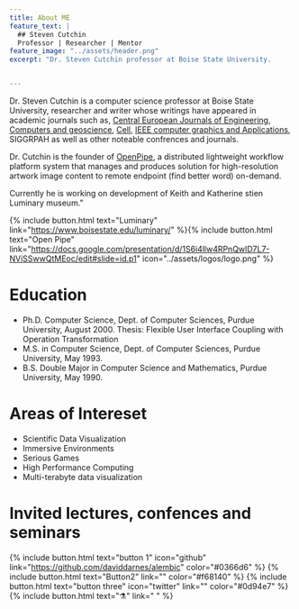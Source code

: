 ```yaml
---
title: About ME
feature_text: |
  ## Steven Cutchin
  Professor | Researcher | Mentor
feature_image: "../assets/header.png"
excerpt: "Dr. Steven Cutchin professor at Boise State University. 


---
```


Dr. Steven Cutchin is a computer science professor at Boise State University, researcher and writer whose writings have appeared in academic journals such as, [Central European Journals of Engineering](https://www.degruyter.com/document/doi/10.2478/s13531-010-0002-5/html), [Computers and geoscience](https://linkinghub.elsevier.com/retrieve/pii/S0098300408001313), [Cell](http://dx.doi.org/10.1016/j.cell.2008.03.024), [IEEE computer graphics and Applications](https://ieeexplore.ieee.org/document/4302580/), SIGGRPAH as well as other noteable confrences and journals.

Dr. Cutchin is the founder of [OpenPipe](https://www.youtube.com/watch?v=VLJmLRV0rcQ), a distributed lightweight workflow platform system that  manages and produces solution for high-resolution artwork image content to remote endpoint (find better word) on-demand. 
 

Currently he is working on development of Keith and Katherine stien Luminary museum."

{% include button.html text="Luminary" link="https://www.boisestate.edu/luminary/" %}{% include button.html text="Open Pipe" link="https://docs.google.com/presentation/d/1S6i4llw4RPnQwlD7L7-NViSSwwQtMEoc/edit#slide=id.p1" icon="../assets/logos/logo.png" %}


# Education 


* Ph.D. Computer Science, Dept. of Computer Sciences, Purdue University, August 2000. Thesis: Flexible User Interface Coupling with Operation Transformation
* M.S. in Computer Science, Dept. of Computer Sciences, Purdue University, May 1993.
* B.S. Double Major in Computer Science and Mathematics, Purdue University, May 1990.

# Areas of Intereset 

* Scientific Data Visualization
* Immersive Environments
* Serious Games
* High Performance Computing
* Multi-terabyte data visualization

# Invited lectures, confences and seminars


{% include button.html text="button 1" icon="github" link="https://github.com/daviddarnes/alembic" color="#0366d6" %} {% include button.html text="Button2" link="" color="#f68140" %} {% include button.html text="button three" icon="twitter" link="" color="#0d94e7" %} {% include button.html text="⚗️" link=" " %}
